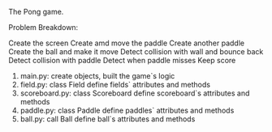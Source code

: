 The Pong game. 

Problem Breakdown:

Create the screen
Create amd move the paddle
Create another paddle
Create the ball and make it move
Detect collision with wall and bounce back
Detect collision with paddle
Detect when paddle misses
Keep score

1. main.py: create objects, built the game`s logic
2. field.py: class Field define fields` attributes and methods 
3. scoreboard.py: class Scoreboard define scoreboard`s attributes and methods
4. paddle.py: class Paddle define paddles` attributes and methods 
5. ball.py: call Ball define ball`s attributes and methods